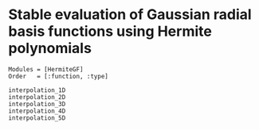 # Stable evaluation of Gaussian radial basis functions using Hermite polynomials

```@autodocs
Modules = [HermiteGF]
Order   = [:function, :type]
```

```@docs
interpolation_1D
interpolation_2D
interpolation_3D
interpolation_4D
interpolation_5D
```
